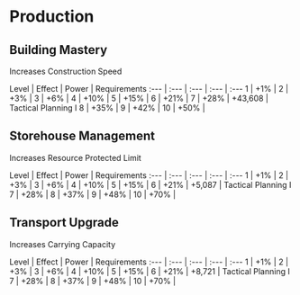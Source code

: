 <!-- TITLE: Research -->

# Production
## Building Mastery

Increases Construction Speed

Level | Effect | Power | Requirements
:--- | :--- | :--- | :--- | :---
1 | +1% |
2 | +3% |
3 | +6% |
4 | +10% |
5 | +15% |
6 | +21% |
7 | +28% | +43,608 | Tactical Planning I 
8 | +35% |
9 | +42% |
10 | +50% |

## Storehouse Management

Increases Resource Protected Limit

Level | Effect | Power | Requirements
:--- | :--- | :--- | :--- | :---
1 | +1% |
2 | +3% |
3 | +6% |
4 | +10% |
5 | +15% |
6 | +21% | +5,087 | Tactical Planning I
7 | +28% |
8 | +37% |
9 | +48% |
10 | +70% |

## Transport Upgrade

Increases Carrying Capacity

Level | Effect | Power | Requirements
:--- | :--- | :--- | :--- | :---
1 | +1% |
2 | +3% |
3 | +6% |
4 | +10% |
5 | +15% |
6 | +21% | +8,721 | Tactical Planning I
7 | +28% |
8 | +37% |
9 | +48% |
10 | +70% |